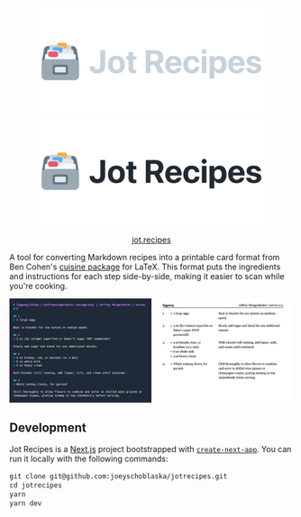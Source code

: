 <div align="center">
  <img width="400px" src="https://raw.githubusercontent.com/joeyschoblaska/jotrecipes/main/docs/logo-dark@2x.png#gh-dark-mode-only" />
  <img width="400px" src="https://raw.githubusercontent.com/joeyschoblaska/jotrecipes/main/docs/logo-light@2x.png#gh-light-mode-only" />

  <a href="https://jot.recipes">jot.recipes</a>
</div>

A tool for converting Markdown recipes into a printable card format from Ben Cohen's [cuisine package](http://ftp.gwdg.de/pub/ctan/macros/latex/contrib/cuisine/cuisine.pdf) for LaTeX. This format puts the ingredients and instructions for each step side-by-side, making it easier to scan while you're cooking.

<p align="center">
  <a href="https://jot.recipes">
    <img src="https://raw.githubusercontent.com/joeyschoblaska/jotrecipes/main/docs/screenshot.png">
  </a>
</p>


## Development
Jot Recipes is a [Next.js](https://nextjs.org/) project bootstrapped with [`create-next-app`](https://github.com/vercel/next.js/tree/canary/packages/create-next-app). You can run it locally with the following commands:

```
git clone git@github.com:joeyschoblaska/jotrecipes.git
cd jotrecipes
yarn
yarn dev
```
